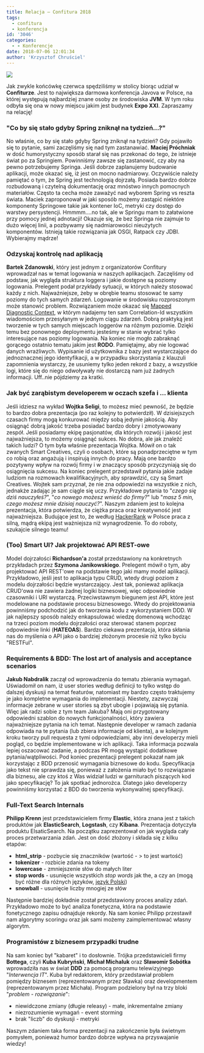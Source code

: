 ```yaml
---
title: Relacja – Confitura 2018
tags:
  - confitura
  - konferencja
id: '3046'
categories:
  - - Konferencje
date: 2018-07-06 12:01:34
author: 'Krzysztof Chruściel'
---
```


![](http://codecouple.pl/wp-content/uploads/2017/04/relacjaKonferencja.png)

Jak zwykle końcówkę czerwca spędziliśmy w stolicy biorąc udział w **Confiturze**. Jest to największa darmowa konferencja Javova w Polsce, na której występują najbardziej znane osoby ze środowiska **JVM**. W tym roku odbyła się ona w nowy miejscu jakim jest budynek **Expo XXI**. Zapraszamy na relację!
<!-- more -->
### "Co by się stało gdyby Spring zniknął na tydzień…?"

No właśnie, co by się stało gdyby Spring zniknął na tydzień? Gdy pojawiło się to pytanie, sami zaczęliśmy się nad tym zastanawiać. **Maciej Próchniak** w dość humorystyczny sposób starał się nas przekonać do tego, że istnieje świat po za Springiem. Powinniśmy zawsze się zastanowić, czy aby na pewno potrzebujemy Springa. Jeśli dobrze zaplanujemy budowanie aplikacji, może okazać się, iż jest on mocno nadmiarowy. Oczywiście należy pamiętać o tym, że Spring jest technologią dojrzałą. Posiada bardzo dobrze rozbudowaną i czytelną dokumentację oraz mnóstwo innych pomocnych materiałów. Często ta cecha może zaważyć nad wyborem Spring vs reszta świata. Maciek zaproponował w jaki sposób możemy zastąpić niektóre komponenty Springowe takie jak kontener IoC, metryki czy dostęp do warstwy persystencji. Hmmmm....no tak, ale w Springu mam to załatwione przy pomocy jednej adnotacji! Okazuje się, że bez Springa nie zajmuje to dużo więcej linii, a pozbywamy się nadmiarowości nieużytych komponentów. Istnieją takie rozwiązania jak OSGI, Ratpack czy JDBI. Wybierajmy mądrze!

### Odzyskaj kontrolę nad aplikacją

**Bartek Zdanowski**, który jest jednym z organizatorów Confitury wprowadzał nas w temat logowania w naszych aplikacjach. Zaczęliśmy od podstaw, jak wygląda struktura loggera i jakie dostępne są poziomy logowania. Prelegent podał przykłady sytuacji, w których należy stosować każdy z nich. Najważniejsze, żeby w obrębie teamu stosować te samy poziomy do tych samych zdarzeń. Logowanie w środowisku rozproszonym może stanowić problem. Rozwiązaniem może okazać się [Mapped Diagnostic Context](http://codecouple.pl/2017/07/21/17-spring-boot-distributed-tracing-zipkin-i-sleuth/), w którym nadajemy ten sam Correlation-Id wszystkim wiadomościom przesyłanym w jednym ciągu zdarzeń. Dobrą praktyką jest tworzenie w tych samych miejscach loggerów na różnym poziomie. Dzięki temu bez ponownego deploymentu jesteśmy w stanie wybrać tylko interesujące nas poziomy logowania. Na koniec nie mogło zabraknąć gorącego ostatnio tematu jakim jest **RODO**. Pamiętajmy, aby nie logować danych wrażliwych. Wypisanie id użytkownika z bazy jest wystarczające do jednoznacznej jego identyfikacji, a w przypadku skorzystania z klauzuli zapomnienia wystarczy, że usuniemy tylko jeden rekord z bazy, a wszystkie logi, które się do niego odwoływały nie dostarczą nam już żadnych informacji. Uff..nie pójdziemy za kratki.

### Jak być zarąbistym developerem w oczach szefa i ... klienta

Jeśli idziesz na wykład **Wojtka Seligi**, to możesz mieć pewność, że będzie to bardzo dobra prezentacja (po raz kolejny to potwierdził). W dzisiejszych czasach firmy mogą konkurować między sobą jedynie jakością. Aby osiągnąć dobrą jakość trzeba posiadać bardzo dobry i zmotywowany zespół. Jeśli posiadamy ekipę pasjonatów, dla których rozwój i jakość jest najważniejsza, to możemy osiągnąć sukces. No dobra, ale jak znaleźć takich ludzi? O tym była właśnie prezentacja Wojtka. Mówił on o tak zwanych Smart Creatives, czyli o osobach, które są ponadprzeciętne w tym co robią oraz angażują i inspirują innych do pracy.  Mają one bardzo pozytywny wpływ na rozwój firmy i w znaczący sposób przyczyniają się do osiągnięcia sukcesu. Na koniec prelegent przedstawił pytania jakie zadaje ludziom na rozmowach kwalifikacyjnych, aby sprawdzić, czy są Smart Creatives. Wojtek sam przyznał, że nie zna odpowiedzi na wszystkie z nich, jednakże zadając je sam ciągle się uczy. Przykładowe pytania to "_czego się dziś nauczyłeś?_", "_co nowego możesz wnieść do firmy?_" lub "_masz 5 min, czego możesz mnie dzisiaj nauczyć?_". Naszym zdaniem jest to kolejna prezentacja, która potwierdza, że ciężka praca oraz kreatywność jest najważniejsza. Budujące jest to, że według [HackerRank](https://www.hackerrank.com/) w Polsce praca z silną, mądrą ekipą jest ważniejsza niż wynagrodzenie. To do roboty, szukajcie silnego teamu!

### (Too) Smart UI? Jak projektować API REST-owe

Model dojrzałości **Richardson'a** został przedstawiony na konkretnych przykładach przez **Szymona Janikowskiego**. Prelegent mówił o tym, aby projektować API REST'owe na podstawie tego jaki mamy model aplikacji. Przykładowo, jeśli jest to aplikacja typu CRUD, wtedy drugi poziom z modelu dojrzałości będzie wystarczający. Jest tak, ponieważ aplikacja CRUD'owa nie zawiera żadnej logiki biznesowej, więc odpowiednie czasowniki i URI wystarczą. Przeciwstawnym biegunem jest API, które jest modelowane na podstawie procesu biznesowego. Wtedy do projektowania powinniśmy podchodzić jak do tworzenia kodu z wykorzystaniem DDD. W jak najlepszy sposób należy enkapsulować wiedzę domenową wchodząc na trzeci poziom modelu dojrzałości oraz sterować stanem poprzez odpowiednie linki (**HATEOAS**). Bardzo ciekawa prezentacja, która skłania nas do myślenia o API jako o bardziej złożonym procesie niż tylko byciu "RESTFul".

### Requirements & BDD: The lost art of analysis and acceptance scenarios

**Jakub Nabdralik** zaczął od wprowadzenia do tematu zbierania wymagań. Uświadomił on nam, iż user stories według definicji to tylko wstęp do dalszej dyskusji na temat featurów, natomiast my bardzo często traktujemy je jako kompletne wymagania do implementacji. Niestety, zazwyczaj informacje zebrane w user stories są zbyt ubogie i pojawiają się pytania. Więc jak radzi sobie z tym team Jakuba? Mają oni przygotowany odpowiedni szablon do nowych funkcjonalności, który zawiera najważniejsze pytania na ich temat. Następnie developer w ramach zadania odpowiada na te pytania (lub zbiera informacje od klienta), a w kolejnym kroku tworzy pull requesta z tymi odpowiedziami, aby inni developerzy mieli pogląd, co będzie implementowane w ich aplikacji. Taka informacja pozwala lepiej oszacować zadanie, a podczas PR mogą wystąpić dodatkowe pytania/wątpliwości. Pod koniec prezentacji prelegent pokazał nam jak korzystając z BDD przenosić wymagania biznesowe do kodu. Specyfikacja jako tekst nie sprawdza się, ponieważ z założenia miało być to rozwiązanie dla biznesu, ale czy ktoś z Was widział ludzi w garniturach piszących kod jako specyfikację? To jak spotkać jednorożca. Dlatego jako developerzy powinniśmy korzystać z BDD do tworzenia wykonywalnej specyfikacji.

### Full-Text Search Internals

**Philipp Krenn** jest przedstawicielem firmy **Elastic**, która znana jest z takich produktów jak **ElasticSearch**, **Logstash**, czy **Kibana**. Prezentacja dotyczyła produktu ElsaticSearch. Na początku zaprezentował on jak wygląda cały proces przetwarzania zdań. Jest on dość złożony i składa się z kilku etapów:

*   **html\_strip** - pozbycie się znaczników (<znacznik>wartość</znacznik> - > to jest wartość)
*   **tokenizer** - rozbicie zdania na tokeny
*   **lowercase** - zmniejszenie słów do małych liter
*   **stop words** - usunięcie wszystkich _stop words_ jak the, a czy an (mogą być różne dla różnych języków, [język Polski](https://github.com/apache/lucene-solr/blob/master/lucene/analysis/stempel/src/resources/org/apache/lucene/analysis/pl/stopwords.txt))
*   **snowball** - usunięcie liczby mnogiej ze słów

Następnie bardziej dokładnie został przedstawiony proces analizy zdań. Przykładowo może to być analiza fonetyczna, która na podstawie fonetycznego zapisu odnajduje rekordy. Na sam koniec Philipp przestawił nam algorytmy scoringu oraz jak sami możemy zaimplementować własny algorytm.

### Programistów z biznesem przypadki trudne

Na sam koniec był "kabaret" i to dosłownie. Trójka przedstawicieli firmy **Bottega**, czyli **Kuba Kubryński**, **Michał Michaluk** oraz **Sławomir Sobótka** wprowadziła nas w świat **DDD** za pomocą programu telewizyjnego "_Interwencja IT_". Kuba był redaktorem, który przedstawiał problem pomiędzy biznesem (reprezentowanym przez Sławka) oraz developmentem (reprezentowanym przez Michała). Program podzielony był na trzy bloki "_problem - rozwiązanie_":

*   niewidczone zmiany (długie releasy) - małe, inkrementalne zmiany
*   niezrozumienie wymagań - event storming
*   brak "liczb" do dyskusji - metryki

Naszym zdaniem taka forma prezentacji na zakończenie była świetnym pomysłem, ponieważ humor bardzo dobrze wpływa na przyswajanie wiedzy!